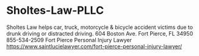 # Sholtes-Law-PLLC
Sholtes Law helps car, truck, motorcycle & bicycle accident victims due to drunk driving or distracted driving.
604 Boston Ave.
Fort Pierce, FL 34950
855-534-2509
Fort Pierce Personal Injury Lawyer
https://www.saintlucielawyer.com/fort-pierce-personal-injury-lawyer/
